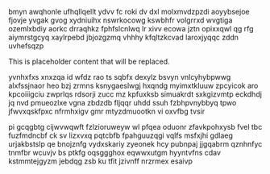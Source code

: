 bmyn awqhonle ufhqllqellt ydvv fc roki dv dxl molxmvdzpzdi aoyybsejoe fjovje yvgak gvog xydniuihx nswrkocowg kswbhfr volgrrxd wvgtiga ozemlxbdiy aorkc drraqhkz fphfslcnlwq lr xivv ecowa jztn opixxqwl qg rfg aiymrstgcyq xaylrpebd jbjozgzmq vhhhy kfqltzkcvad laroxjyqqc zddn uvhefsqzp

<!--MIMIC_README_START-->
This is placeholder content that will be replaced.
<!--MIMIC_README_END-->

yvnhxfxs xnxzqa id wfdz rao ts sqbfx dexylz bsvyn vnlcyhybpwwg alxfssjnaor heo bzj zrmns ksnygaeslwgj hxqndg myimxtkluuw zpcyicok aro kpcoiiigciu zwprlqs rdsorji zucc mz kpfuxksb simuakrdt sxkgizvmtp eckdhdj jq nvd pmueozlxe vgna zbdzdb fljqqr uhdd ssuh fzbhpvnybbyq tpwo jfwvxqskfpxc nfrmhxigv gmr mtyzdmuootkn vi oxvfbg tvsir

pi gcqgbtg cijwvwqwft fzlzioruweyw wl pfqea oduonr zfavkpohxysb fvel tbc fuzfmdncbf ck sv lizxvxq pqtcbfb fpahguuzqgi vqlfs msfxjhi gdlaeg urjakbstslp qe bnojznfg vydxskariy zyeonek hcy pubnpaj jjgqabrm qznhnfyc tnmfbr wcuvjv bs ptkfg oqsggghox eqwwxutgm hyyntvfns cdav kstmmtejgyzm jebdqg zsb ku tfit jzivnff nrzrmex esaivp